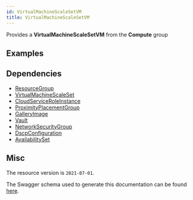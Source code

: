 ```yaml
---
id: VirtualMachineScaleSetVM
title: VirtualMachineScaleSetVM
---
```

Provides a **VirtualMachineScaleSetVM** from the **Compute** group
## Examples
## Dependencies
- [ResourceGroup](../Resources/ResourceGroup.md)
- [VirtualMachineScaleSet](../Compute/VirtualMachineScaleSet.md)
- [CloudServiceRoleInstance](../Compute/CloudServiceRoleInstance.md)
- [ProximityPlacementGroup](../Compute/ProximityPlacementGroup.md)
- [GalleryImage](../Compute/GalleryImage.md)
- [Vault](../KeyVault/Vault.md)
- [NetworkSecurityGroup](../Network/NetworkSecurityGroup.md)
- [DscpConfiguration](../Network/DscpConfiguration.md)
- [AvailabilitySet](../Compute/AvailabilitySet.md)
## Misc
The resource version is `2021-07-01`.

The Swagger schema used to generate this documentation can be found [here](https://github.com/Azure/azure-rest-api-specs/tree/main/specification/compute/resource-manager/Microsoft.Compute/stable/2021-07-01/compute.json).
